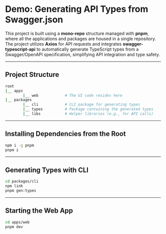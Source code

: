 # Demo: Generating API Types from Swagger.json

This project is built using a **mono-repo** structure managed with **pnpm**, where all the applications and packages are housed in a single repository. The project utilizes **Axios** for API requests and integrates **swagger-typescript-api** to automatically generate TypeScript types from a Swagger/OpenAPI specification, simplifying API integration and type safety.

---

## Project Structure
```sh
root
|__ apps
        |__ web            # The UI code resides here
|__ packages               
        |__ cli            # CLI package for generating types
        |__ types          # Package containing the generated types
        |__ libs           # Helper libraries (e.g., for API calls)
```

---

## Installing Dependencies from the Root
```bash
npm i -g pnpm 
pnpm i
```

---

## Generating Types with CLI
```bash
cd packages/cli
npm link
pnpm gen:types
```

---

## Starting the Web App
```bash
cd apps/web
pnpm dev
```